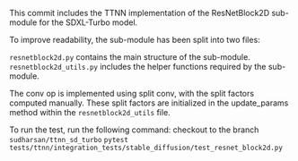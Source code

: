 This commit includes the TTNN implementation of the ResNetBlock2D sub-module for the SDXL-Turbo model.

To improve readability, the sub-module has been split into two files:

`resnetblock2d.py` contains the main structure of the sub-module.
`resnetblock2d_utils.py` includes the helper functions required by the sub-module.

The conv op is implemented using split conv, with the split factors computed manually. These split factors are initialized in the update_params method within the `resnetblock2d_utils` file.

To run the test, run the following command:
checkout to the branch `sudharsan/ttnn_sd_turbo`
`pytest tests/ttnn/integration_tests/stable_diffusion/test_resnet_block2d.py`
